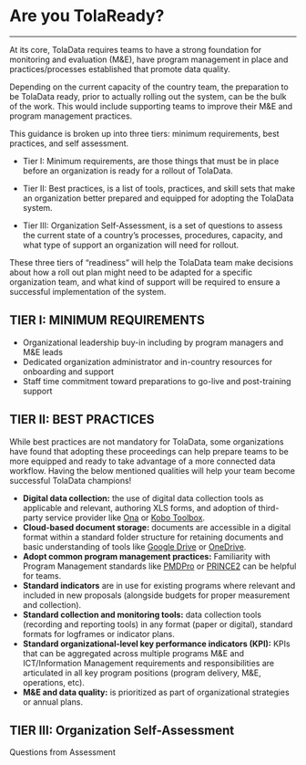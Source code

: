 # Are you TolaReady?

---

At its core, TolaData requires teams to have a strong foundation for monitoring and evaluation \(M&E\), have program management in place and practices/processes established that promote data quality.

Depending on the current capacity of the country team, the preparation to be TolaData ready, prior to actually rolling out the system, can be the bulk of the work. This would include supporting teams to improve their M&E and program management practices.

This guidance is broken up into three tiers: minimum requirements, best practices, and self assessment.

* Tier I: Minimum requirements, are those things that must be in place before an organization is ready for a rollout of TolaData.

* Tier II: Best practices, is a list of tools, practices, and skill sets that make an organization better prepared and equipped for adopting the TolaData system.

* Tier III: Organization Self-Assessment, is a set of questions to assess the current state of a country’s processes, procedures, capacity, and what type of support an organization will need for rollout.

These three tiers of “readiness” will help the TolaData team make decisions about how a roll out plan might need to be adapted for a specific organization team, and what kind of support will be required to ensure a successful implementation of the system.

## TIER I: MINIMUM REQUIREMENTS

* Organizational leadership buy-in including by program managers and M&E leads
* Dedicated organization administrator and in-country resources for onboarding and support
* Staff time commitment toward preparations to go-live and post-training support

## TIER II: BEST PRACTICES

While best practices are not mandatory for TolaData, some organizations have found that adopting these proceedings can help prepare teams to be more equipped and ready to take advantage of a more connected data workflow. Having the below mentioned qualities will help your team become successful TolaData champions!

* **Digital data collection:** the use of digital data collection tools as applicable and relevant, authoring XLS forms, and adoption of third-party service provider like [Ona](https://ona.io/) or [Kobo Toolbox](http://www.kobotoolbox.org/).
* **Cloud-based document storage:** documents are accessible in a digital format within a standard folder structure for retaining documents and basic understanding of tools like [Google Drive](https://www.google.com/drive/) or [OneDrive](https://onedrive.live.com/).
* **Adopt common program management practices:** Familiarity with Program Management standards like [PMDPro](http://www.pm4ngos.com/the-guide-to-the-pmd-pro/) or [PRINCE2](https://www.prince2.com/uk/what-is-prince2) can be helpful for teams.
* **Standard indicators** are in use for existing programs where relevant and included in new proposals \(alongside budgets for proper measurement and collection\).
* **Standard collection and monitoring tools:** data collection tools \(recording and reporting tools\) in any format \(paper or digital\), standard formats for logframes or indicator plans.
* **Standard organizational-level key performance indicators \(KPI\):** KPIs that can be aggregated across multiple programs M&E and ICT/Information Management requirements and responsibilities are articulated in all key program positions \(program delivery, M&E, operations, etc\).
* **M&E and data quality:** is prioritized as part of organizational strategies or annual plans.

## TIER III: Organization Self-Assessment

Questions from Assessment

